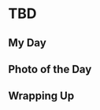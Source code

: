 # TBD

## My Day



## Photo of the Day

<!--@include: ../../../photos/photo-a-day/2025/02/02.md{3,}-->

## Wrapping Up

